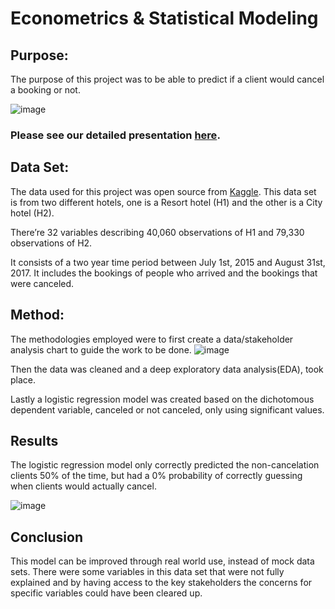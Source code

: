# Econometrics & Statistical Modeling 
## Purpose:
The purpose of this project was to be able to predict if a client would cancel a booking or not.

![image](https://user-images.githubusercontent.com/76630966/119968194-751cc800-bfad-11eb-92e3-7d50ca760822.png)

### Please see our detailed presentation [here](https://drive.google.com/file/d/1No2MAPx6lTfSguwJidgJet4MYOqzmOwH/view?usp=sharing).

## Data Set:
The data used for this project was open source from [Kaggle](https://www.kaggle.com/jessemostipak/hotel-booking-demand).
This data set is from two different hotels, one is a Resort hotel (H1) and the other is a City hotel (H2).

There’re 32 variables describing 40,060 observations of H1 and 79,330 observations of H2.

It consists of a two year time period between July 1st, 2015 and August 31st, 2017. It includes the bookings of people who
arrived and the bookings that were canceled.

## Method:

The methodologies employed were to first create a data/stakeholder analysis chart to guide the work to be done. 
![image](https://user-images.githubusercontent.com/76630966/119970619-3fc5a980-bfb0-11eb-992f-1d38f25a54cb.png)

Then the data was cleaned and a deep exploratory data analysis(EDA), took place.

Lastly a logistic regression model was created based on the dichotomous dependent variable, canceled or not canceled, only using significant values.

## Results

The logistic regression model only correctly predicted the non-cancelation clients 50% of the time, but had a 0% probability of correctly guessing when clients would actually cancel. 

![image](https://user-images.githubusercontent.com/76630966/119972863-06db0400-bfb3-11eb-8d1d-a698c6152b92.png)

## Conclusion

This model can be improved through real world use, instead of mock data sets. There were some variables in this data set that were not fully explained and by having access to the key stakeholders the concerns for specific variables could have been cleared up. 
